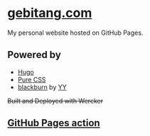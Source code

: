 # [gebitang.com](http://gebitang.com)

My personal website hosted on GitHub Pages.

## Powered by
- [Hugo](//gohugo.io/)
- [Pure CSS](//purecss.io/)
- [blackburn](https://themes.gohugo.io/theme/blackburn/) by [YY](https://github.com/yoshiharuyamashita)

~~Built and Deployed with Wercker~~

## [GitHub Pages action](https://gohugo.io/hosting-and-deployment/hosting-on-github/)